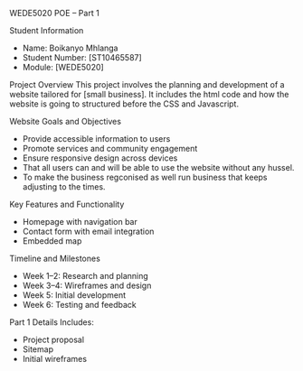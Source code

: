 WEDE5020 POE – Part 1

Student Information
- Name: Boikanyo Mhlanga
- Student Number: [ST10465587]
- Module: [WEDE5020]

Project Overview
This project involves the planning and development of a website tailored for [small business]. It includes the html code and how the website is going to structured before the CSS and Javascript.

Website Goals and Objectives
- Provide accessible information to users
- Promote services and community engagement
- Ensure responsive design across devices
- That all users can and will be able to use the website without any hussel.
- To make the business regconised as well run business that keeps adjusting to the times. 

Key Features and Functionality
- Homepage with navigation bar
- Contact form with email integration
- Embedded map

Timeline and Milestones
- Week 1–2: Research and planning
- Week 3–4: Wireframes and design
- Week 5: Initial development
- Week 6: Testing and feedback

Part 1 Details
Includes:
- Project proposal
- Sitemap
- Initial wireframes

